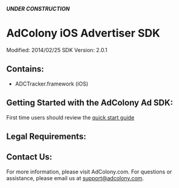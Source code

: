 ***UNDER CONSTRUCTION***

AdColony iOS Advertiser SDK
===========================
Modified: 2014/02/25
SDK Version: 2.0.1

Contains:
----------------------------------
* ADCTracker.framework (iOS)

Getting Started with the AdColony Ad SDK:
----------------------------------
First time users should review the [quick start guide](https://github.com/AdColony/AdColony-iOS-Advertiser-SDK/wiki)

Legal Requirements:
----------------------------------

Contact Us:
----------------------------------
For more information, please visit AdColony.com. For questions or assistance, please email us at support@adcolony.com.